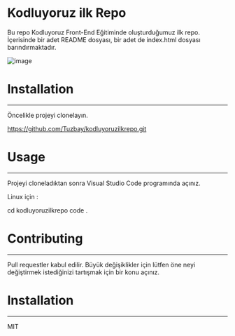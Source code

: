 # Kodluyoruz ilk Repo

Bu repo Kodluyoruz Front-End Eğitiminde oluşturduğumuz ilk repo. İçerisinde bir adet README dosyası, bir adet de index.html dosyası barındırmaktadır. 

![image](https://ibb.co/crYg3hJ)


# Installation
---
Öncelikle projeyi clonelayın.

https://github.com/Tuzbay/kodluyoruzilkrepo.git

# Usage
---
Projeyi cloneladıktan sonra Visual Studio Code programında açınız. 

Linux için : 

cd kodluyoruzilkrepo
code . 

# Contributing
---
Pull requestler kabul edilir. Büyük değişiklikler için lütfen öne neyi değiştirmek istediğinizi tartışmak için bir konu açınız.

# Installation
--- 
MIT